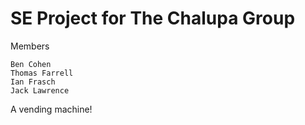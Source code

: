 SE Project for The Chalupa Group
===============================
Members
  
    Ben Cohen
    Thomas Farrell
    Ian Frasch
    Jack Lawrence
    
  A vending machine!
